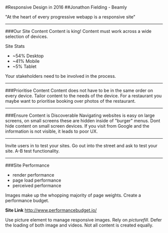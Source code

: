 #Responsive Design in 2016
##Jonathon Fielding - Beamly

"At the heart of every progressive webapp is a responsive site"

---

###Our Site Content
Content is king! Content must work across a wide selection of devices.

Site Stats
  - ~54% Desktop
  - ~41% Mobile
  - ~5% Tablet
  
Your stakeholders need to be involved in the process.

---

###Prioritise Content
Content does not have to be in the same order on every device. Tailor content to the needs of the device. For a restaurant you maybe want to prioritise booking over photos of the restaurant.

---

###Ensure Content is Discoverable
Navigating websites is easy on large screens, on small screens these are hidden inside of "burger" menus. Dont hide content on small screen devices. If you visit from Google and the information is not visible, it leads to poor UX. 

---

Invite users in to test your sites. Go out into the street and ask to test your site. A-B test functionality.

---

###Site Performance
  - render performance
  - page load performance
  - perceived performance
  
Images make up the whopping majority of page weights. Create a performance budget.

**Site Link** http://www.performancebudget.io/

Use picture element to manage responsive images. Rely on *picturefill*. Defer the loading of both image and videos. Not all content is created equally. 
